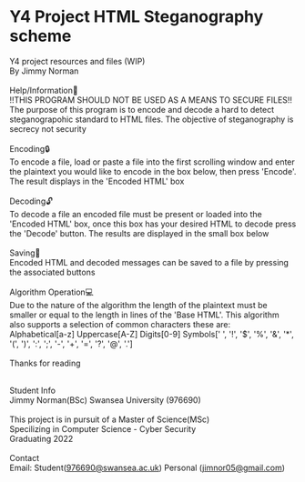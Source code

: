 # Y4 Project HTML Steganography scheme
Y4 project resources and files (WIP)\
By Jimmy Norman\
\
Help/Information📜\
!!THIS PROGRAM SHOULD NOT BE USED AS A MEANS TO SECURE FILES!!\
The purpose of this program is to encode and decode a hard to detect steganograpohic standard to HTML files. The objective of steganography is secrecy not security\
\
Encoding🔒\
To encode a file, load or paste a file into the first scrolling window and enter the plaintext you would like to encode in the box below, then press 'Encode'. The result displays in the 'Encoded HTML' box\
\
Decoding🔓\
To decode a file an encoded file must be present or loaded into the 'Encoded HTML' box, once this box has your desired HTML to decode press the 'Decode' button. The results are displayed in the small box below\
\
Saving💾\
Encoded HTML and decoded messages can be saved to a file by pressing the associated buttons\
\
Algorithm Operation💻\
Due to the nature of the algorithm the length of the plaintext must be smaller or equal to the length in lines of the 'Base HTML'. This algorithm also supports a selection of common characters these are:
\
Alphabetical[a-z]
Uppercase[A-Z]
Digits[0-9]
Symbols[' ', '!', '$', '%', '&', '*', '(', ')', ':', ';', '-', '+', '=', '?', '@', '.']\
\
Thanks for reading

\
Student Info\
Jimmy Norman(BSc) Swansea University (976690)\
\
This project is in pursuit of a Master of Science(MSc)\
Specilizing in Computer Science - Cyber Security\
Graduating 2022\
\
Contact\
Email: Student(976690@swansea.ac.uk) Personal (jimnor05@gmail.com)

